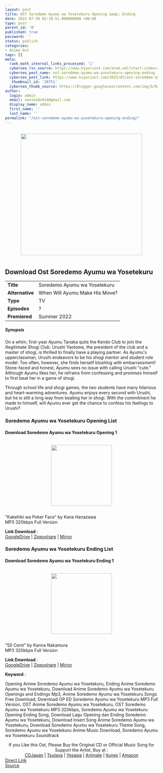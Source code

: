 ```yaml
---
layout: post
title: OST Soredemo Ayumu wa Yosetekuru Opening &amp; Ending
date: 2022-07-30 02:18:51.000000000 +00:00
type: post
parent_id: '0'
published: true
password: ''
status: publish
categories:
- Anime Ost
tags: []
meta:
  rank_math_internal_links_processed: '1'
  cyberseo_rss_source: https://www.hiyoriost.com/atom.xml?start-index=1
  cyberseo_post_name: ost-soredemo-ayumu-wa-yosetekuru-opening-ending
  cyberseo_post_link: https://www.hiyoriost.com/2022/07/ost-soredemo-ayumu-wa-yosetekuru.html
  _thumbnail_id: '28751'
  cyberseo_thumb_source: https://blogger.googleusercontent.com/img/b/R29vZ2xl/AVvXsEga5Ju9fphW4gmsuVwFD5-3GRsqkMWh9q7IGB0Xg3PjuNk1rRnAepKGVBwtHRCC63dtsa6F65VsPzMvwEAkGbbn6wx1lSNNQdogWD9PNimV3l-CLSNtlLIyIImIbglfXfS5MTssMnEAsO7hFNw1xjyR1Bv1tX5dXPy3aGdNX8hgGTFFJ5zgV-cr8Bet/s400/bx128223-TOQovu2MXr8k.jpg
author:
  login: admin
  email: senseads014@gmail.com
  display_name: admin
  first_name: ''
  last_name: ''
permalink: "/ost-soredemo-ayumu-wa-yosetekuru-opening-ending/"
---
```

<div class="separator" style="clear: both"><a href="https://blogger.googleusercontent.com/img/b/R29vZ2xl/AVvXsEga5Ju9fphW4gmsuVwFD5-3GRsqkMWh9q7IGB0Xg3PjuNk1rRnAepKGVBwtHRCC63dtsa6F65VsPzMvwEAkGbbn6wx1lSNNQdogWD9PNimV3l-CLSNtlLIyIImIbglfXfS5MTssMnEAsO7hFNw1xjyR1Bv1tX5dXPy3aGdNX8hgGTFFJ5zgV-cr8Bet/s655/bx128223-TOQovu2MXr8k.jpg" style="display: block;padding: 1em 0;text-align: center"><img alt border="0" data-original-height="655" data-original-width="460" height="400" src="{{ site.baseurl }}/assets/2022/07/bx128223-TOQovu2MXr8k.jpg" /></a></div>
<div class="judulanime">
<h2>Download Ost Soredemo Ayumu wa Yosetekuru</h2>
</div>
<div class="info2" id="Info">
<table>
<tbody>
<tr>
<td class="tablex"><b>Title </b></td>
<td>Soredemo Ayumu wa Yosetekuru</td>
</tr>
<tr>
<td class="tablex"><b>Alternative </b></td>
<td>When Will Ayumu Make His Move?</td>
</tr>
<tr>
<td class="tablex"><b>Type </b></td>
<td>TV</td>
</tr>
<tr>
<td class="tablex"><b>Episodes </b></td>
<td>?</td>
</tr>
<tr>
<td class="tablex"><b>Premiered </b></td>
<td>Summer 2022</td>
</tr>
</tbody>
</table>
</div>
<div class="sinopsis">
<h5>Synopsis</h5>
</div>
<div class="deskripsi">
<p>On a whim, first-year Ayumu Tanaka quits the Kendo Club to join the illegitimate Shogi Club. Urushi Yaotome, the president of the club and a master of shogi, is thrilled to finally have a playing partner. As Ayumu's upperclassman, Urushi endeavors to be his shogi mentor and student role model. Too often, however, she finds herself blushing with embarrassment! Stone-faced and honest, Ayumu sees no issue with calling Urushi "cute." Although Ayumu likes her, he refrains from confessing and promises himself to first beat her in a game of shogi.</p>
<p>Through school life and shogi games, the two students have many hilarious and heart-warming adventures. Ayumu enjoys every second with Urushi, but he is still a long way from beating her in shogi. With the commitment he made to himself, will Ayumu ever get the chance to confess his feelings to Urushi?</p>
</div>
<div class="listz">
<h3>Soredemo Ayumu wa Yosetekuru Opening List</h3>
</div>
<div class="listz3">
<div class="listz1">
<h4>Download Soredemo Ayumu wa Yosetekuru Opening 1</h4>
</div>
<div class="listz2">
<div class="separator" style="clear: both"><a href="https://blogger.googleusercontent.com/img/b/R29vZ2xl/AVvXsEhQFp-bZFRUIf-kbOBT4yXstx9F-lUifEZStYDPrLCfGF4FFJXAtKfTVnvtKIzZ4URBkPKO_9E0moChGTYN_Sb8SvBO_5TOepNAm6nZttTSTHfw-qDkSuVoFyEJLntZ6A3akGMv0kmZr4RW29zdw_CZVyGCnrMX9bKK_6Tz-CrVucIkOmrfjRq2IoB9/s1000/cover%20%2830%29.jpg" style="display: block;padding: 1em 0;text-align: center"><img alt border="0" data-original-height="1000" data-original-width="1000" src="{{ site.baseurl }}/assets/2022/07/cover%20%2830%29.jpg" width="200" /></a></div>
<p>"Kakehiki wa Poker Face" by Kana Hanazawa<br />MP3 320kbps Full Version
<p><b>Link Download</b> : <br /><a href="https://drive.google.com/file/d/1rv9Q3DeYc1ldrquwLphoMXEGf4HqNN3w/view?usp=drivesdk" rel="nofollow noopener" target="_blank">GoogleDrive</a> | <a href="https://www33.zippyshare.com/v/lyLISEgu/file.html" rel="nofollow noopener" target="_blank">Zippyshare</a> | <a href="https://mir.cr/UAG5COTQ" rel="nofollow noopener" target="_blank">Mirror</a></p>
</div>
</div>
<div class="listz">
<h3>Soredemo Ayumu wa Yosetekuru Ending List</h3>
</div>
<div class="listz3">
<div class="listz1">
<h4>Download Soredemo Ayumu wa Yosetekuru Ending 1</h4>
</div>
<div class="listz2">
<div class="separator" style="clear: both"><a href="https://blogger.googleusercontent.com/img/b/R29vZ2xl/AVvXsEiZVeieI343vk529ys8TOIeG1Ugt6kDu8gzeP6R6jpOLYxai5mlTpVllrsXfBTn2FTa-IfFYFDzJJ68CKKRJ4kVDgaMSJCdrrBIpUZGCX2LNYiWxuPoppUO7xOjaZP34HsLfzfikg95kmjqxcdgsecGFniI3WhE-ebUEruPSxf2VQjl0JuhqfxEUdBK/s1000/CV220.jpg" style="display: block;padding: 1em 0;text-align: center"><img alt border="0" data-original-height="1000" data-original-width="984" height="200" src="{{ site.baseurl }}/assets/2022/07/CV220.jpg" /></a></div>
<p>"50 Centi" by Kanna Nakamura<br />MP3 320kbps Full Version
<p><b>Link Download</b> : <br /><a href="https://drive.google.com/file/d/1FOnEBphuNcKK6tHnLokqfwSa5zJ8q149/view?usp=drivesdk" rel="nofollow noopener" target="_blank">GoogleDrive</a> | <a href="https://www69.zippyshare.com/v/mBIKKEJg/file.html" rel="nofollow noopener" target="_blank">Zippyshare</a> | <a href="https://mir.cr/DSOV3PWX" rel="nofollow noopener" target="_blank">Mirror</a></p>
</div>
</div>
<p><b>Keyword</b> :
<div class="tagser">Opening Anime Soredemo Ayumu wa Yosetekuru, Ending Anime Soredemo Ayumu wa Yosetekuru, Download Anime Soredemo Ayumu wa Yosetekuru Openings and Endings Mp3, Anime Soredemo Ayumu wa Yosetekuru Songs Free Download, Download OP ED Soredemo Ayumu wa Yosetekuru MP3 Full Version, OST Anime Soredemo Ayumu wa Yosetekuru, OST Soredemo Ayumu wa Yosetekuru MP3 320kbps, Soredemo Ayumu wa Yosetekuru Opening Ending Song, Download Lagu Opening dan Ending Soredemo Ayumu wa Yosetekuru, Download Insert Song Anime Soredemo Ayumu wa Yosetekuru, Download Soredemo Ayumu wa Yosetekuru Theme Song, Soredemo Ayumu wa Yosetekuru Anime Music Download, Soredemo Ayumu wa Yosetekuru Soundtrack</div>
<p> 
<div class="buycd" align="center">If you Like this Ost, Please Buy the Original CD or Official Music Song for Support the Artist, Buy at : <br /><a href="https://www.cdjapan.co.jp/" target="_blank" rel="noopener">CDJapan</a> | <a href="https://shop.tsutaya.co.jp/" target="_blank" rel="noopener">Tsutaya</a> | <a href="https://www.yesasia.com/" target="_blank" rel="noopener">Yesasia</a> | <a href="https://www.animate-onlineshop.jp/" target="_blank" rel="noopener">Animate</a> | <a href="https://www.apple.com/jp/itunes" target="_blank" rel="noopener">Itunes</a> | <a href="https://amazon.co.jp/" target="_blank" rel="noopener">Amazon</a>
</div>
<div class="divbtn"> <a href="https://handymansurrender.com/fihup8buzv?key=94550f7ce39444073321dde3b8782f97" class="btn"><i class="fa fa-download"></i> Direct Link</a> <br /><a href="https://www.hiyoriost.com/2022/07/ost-soredemo-ayumu-wa-yosetekuru.html">Source</a> </div>
